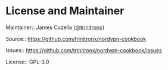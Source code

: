 # License and Maintainer

Maintainer:: James Cuzella ([@trinitronx][keybase-id])

Source:: https://github.com/trinitronx/nordvpn-cookbook

Issues:: https://github.com/trinitronx/nordvpn-cookbook/issues

License:: GPL-3.0

[keybase-id]: https://gist.github.com/trinitronx/aee110cbdf55e67185dc44272784e694
